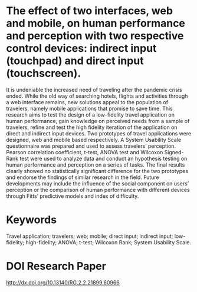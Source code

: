# The effect of two interfaces, web and mobile, on human performance and perception with two respective control devices: indirect input (touchpad) and direct input (touchscreen).

It is undeniable the increased need of traveling after the pandemic crisis ended. While the old way of searching hotels, flights and activities through a web interface remains, new solutions appeal to the population of travelers, namely mobile applications that promise to save time.  This research aims to test the design of a low-fidelity travel application on human performance, gain knowledge on perceived needs from a sample of travelers, refine and test the high fidelity iteration of the application on direct and indirect input devices.  Two prototypes of travel applications were designed, web and mobile based respectively. A System Usability Scale questionnaire was prepared and used to assess travelers’ perception. Pearson correlation coefficient, t-test, ANOVA test and Wilcoxon Signed-Rank test were used to analyze data and conduct an hypothesis testing on human performance and perception on a series of tasks. The final results clearly showed no statistically significant difference for the two prototypes and endorse the findings of similar research in the field. Future developments may include the influence of the social component on users’ perception or the comparison of human performance with different devices through Fitts’ predictive models and index of difficulty.

# Keywords 
Travel application; travelers; web; mobile; direct input; indirect input; low-fidelity; high-fidelity; ANOVA; t-test; Wilcoxon Rank; System Usability Scale.

# DOI Research Paper
http://dx.doi.org/10.13140/RG.2.2.21899.60966
